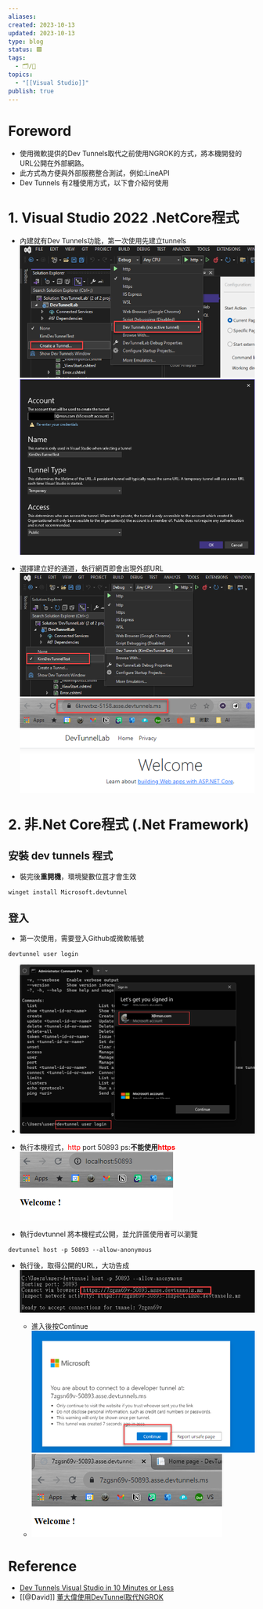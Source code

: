 ```yaml
---
aliases: 
created: 2023-10-13
updated: 2023-10-13
type: blog
status: 🟩
tags:
  - 🗂️/🌲️
topics:
  - "[[Visual Studio]]"
publish: true
---
```

# Foreword
- 使用微軟提供的Dev Tunnels取代之前使用NGROK的方式，將本機開發的URL公開在外部網路。
- 此方式為方便與外部服務整合測試，例如:LineAPI
- Dev Tunnels 有2種使用方式，以下會介紹何使用

# 1. Visual Studio 2022 .NetCore程式
- 內建就有Dev Tunnels功能，第一次使用先建立tunnels![upgit_20231013_1697163135.png](https://raw.githubusercontent.com/kimx/ObsidianAssets/master/2023/10/upgit_20231013_1697163135.png)
![upgit_20231013_1697163277.png](https://raw.githubusercontent.com/kimx/ObsidianAssets/master/2023/10/upgit_20231013_1697163277.png)

- 選擇建立好的通道，執行網頁即會出現外部URL![upgit_20231013_1697163356.png](https://raw.githubusercontent.com/kimx/ObsidianAssets/master/2023/10/upgit_20231013_1697163356.png) ![upgit_20231013_1697163381.png](https://raw.githubusercontent.com/kimx/ObsidianAssets/master/2023/10/upgit_20231013_1697163381.png)

# 2. 非.Net Core程式 (.Net Framework)

## 安裝 dev tunnels 程式
- 裝完後**重開機**，環境變數位罝才會生效
```
winget install Microsoft.devtunnel
```

## 登入
- 第一次使用，需要登入Github或微軟帳號
```
devtunnel user login
```
- ![upgit_20231013_1697160121.png](https://raw.githubusercontent.com/kimx/ObsidianAssets/master/2023/10/upgit_20231013_1697160121.png)
- 執行本機程式，<font color="#ff0000">http</font> port 50893 ps:**不能使用<font color="#ff0000">https**</font> 
   ![upgit_20231013_1697162566.png](https://raw.githubusercontent.com/kimx/ObsidianAssets/master/2023/10/upgit_20231013_1697162566.png)

- 執行devtunnel 將本機程式公開，並允許匿使用者可以瀏覽
```
devtunnel host -p 50893 --allow-anonymous
```
- 執行後，取得公開的URL，大功告成
  ![upgit_20231013_1697162746.png](https://raw.githubusercontent.com/kimx/ObsidianAssets/master/2023/10/upgit_20231013_1697162746.png)

	- 進入後按Continue 
	  ![upgit_20231013_1697162714.png](https://raw.githubusercontent.com/kimx/ObsidianAssets/master/2023/10/upgit_20231013_1697162714.png)
	- ![upgit_20231013_1697165346.png](https://raw.githubusercontent.com/kimx/ObsidianAssets/master/2023/10/upgit_20231013_1697165346.png)


# Reference
- [Dev Tunnels Visual Studio in 10 Minutes or Less](https://www.youtube.com/watch?v=kdaHwOkQf7c)
- [[@David]] [董大偉使用DevTunnel取代NGROK](https://www.youtube.com/watch?v=vrHz75qNQik)
